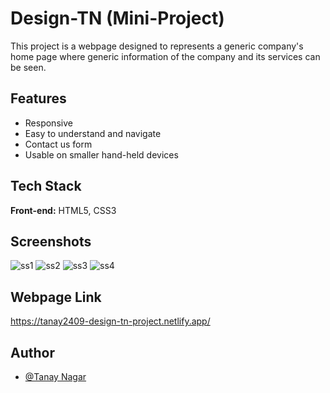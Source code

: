
# Design-TN (Mini-Project)

This project is a webpage designed to represents a generic company's home page where generic information of the company and its services can be seen.


## Features

- Responsive
- Easy to understand and navigate
- Contact us form
- Usable on smaller hand-held devices

  
## Tech Stack

**Front-end:** HTML5, CSS3



  
## Screenshots

![ss1](https://user-images.githubusercontent.com/86257435/132731761-89a534d3-99cf-4859-ae18-76ea34551c19.PNG)
![ss2](https://user-images.githubusercontent.com/86257435/132731895-b3d4fce2-cc1a-4fdc-8f74-9fd8ef08b7af.PNG)
![ss3](https://user-images.githubusercontent.com/86257435/132731910-27040267-b790-4e15-beab-772947108107.PNG)
![ss4](https://user-images.githubusercontent.com/86257435/132731924-6038fdcc-4aa4-4356-84d4-2458731f28f6.PNG)

## Webpage Link

https://tanay2409-design-tn-project.netlify.app/

## Author

- [@Tanay Nagar](https://www.github.com/Tanay2409)

  
